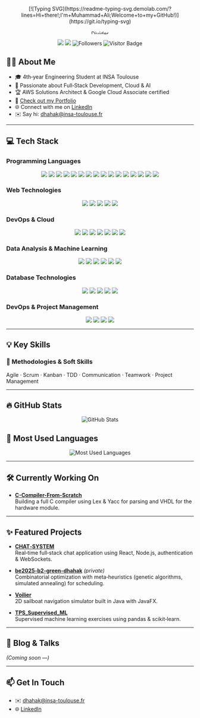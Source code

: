 <div align="center">
  <!-- Typing SVG Banner -->
  [![Typing SVG](https://readme-typing-svg.demolab.com/?lines=Hi+there!;I'm+Muhammad+Ali;Welcome+to+my+GitHub!)](https://git.io/typing-svg)
  <img src="https://user-images.githubusercontent.com/73097560/115834477-dbab4500-a447-11eb-908a-139a6edaec5c.gif"
       alt="Divider" style="width:100%;height:10px;margin-top:16px;" />

  <!-- Badges -->
  <p align="center">
    <img src="https://img.shields.io/badge/AWS-Associate-FF9900?style=for-the-badge&logo=amazon-aws&logoColor=white"/>
    <img src="https://img.shields.io/badge/GCP-Associate-4285F4?style=for-the-badge&logo=google-cloud&logoColor=white"/>
    <img src="https://img.shields.io/github/followers/Dhahak-Amin?style=social" alt="Followers"/>
    <img src="https://visitor-badge.laobi.icu/badge?page_id=Dhahak-Amin.Dhahak-Amin" alt="Visitor Badge"/>
  </p>
</div>

## 👨‍💻 About Me
- 🎓 4th‑year Engineering Student at INSA Toulouse  
- 🌱 Passionate about Full‑Stack Development, Cloud & AI  
- 🏆 AWS Solutions Architect & Google Cloud Associate certified  
- 📂 [Check out my Portfolio](#)  
- 🌐 Connect with me on [LinkedIn](https://www.linkedin.com/in/muhammad-ali-dhahak-smith-653bb8332/)  
- ✉️ Say hi: dhahak@insa-toulouse.fr  


---

## 💻 Tech Stack

### Programming Languages
<p align="center">
  <img src="https://img.shields.io/badge/C-00599C?style=for-the-badge&logo=c&logoColor=white"/>
  <img src="https://img.shields.io/badge/C++-00599C?style=for-the-badge&logo=c%2B%2B&logoColor=white"/>
  <img src="https://img.shields.io/badge/OCaml-EC6813?style=for-the-badge&logo=ocaml&logoColor=white"/>
  <img src="https://img.shields.io/badge/Java-007396?style=for-the-badge&logo=java&logoColor=white"/>
  <img src="https://img.shields.io/badge/TypeScript-007ACC?style=for-the-badge&logo=typescript&logoColor=white"/>
  <img src="https://img.shields.io/badge/Python-14354C?style=for-the-badge&logo=python&logoColor=white"/>
  <img src="https://img.shields.io/badge/R-276DC3?style=for-the-badge&logo=r&logoColor=white"/>
  <img src="https://img.shields.io/badge/SQL-4479A1?style=for-the-badge&logo=postgresql&logoColor=white"/>
  <img src="https://img.shields.io/badge/JavaScript-%23323330.svg?style=for-the-badge&logo=javascript&logoColor=%23F7DF1E"/>
  <img src="https://img.shields.io/badge/C%23-%23239120.svg?style=for-the-badge&logo=c-sharp&logoColor=white"/>
  <img src="https://img.shields.io/badge/HTML5-%23E34F26.svg?style=for-the-badge&logo=html5&logoColor=white"/>
  <img src="https://img.shields.io/badge/CSS3-%231572B6.svg?style=for-the-badge&logo=css3&logoColor=white"/>
  <img src="https://img.shields.io/badge/Pascal-315665?style=for-the-badge&logo=pascal&logoColor=white"/>
  <img src="https://img.shields.io/badge/Ada-2077C8?style=for-the-badge&logo=ada&logoColor=white"/>
  <img src="https://img.shields.io/badge/Rust-000000?style=for-the-badge&logo=rust&logoColor=white"/>
  <img src="https://img.shields.io/badge/VHDL-1055A6?style=for-the-badge&logo=vhdl&logoColor=white"/>
</p>

### Web Technologies
<p align="center">
  <img src="https://img.shields.io/badge/Next.js-%23000000.svg?style=for-the-badge&logo=Next.js&logoColor=white"/>
  <img src="https://img.shields.io/badge/React-%2320232a.svg?style=for-the-badge&logo=react&logoColor=%2361DAFB"/>
  <img src="https://img.shields.io/badge/Angular-DD0031?style=for-the-badge&logo=angular&logoColor=white"/>
  <img src="https://img.shields.io/badge/Vue.js-4FC08D?style=for-the-badge&logo=vue.js&logoColor=white"/>
  <img src="https://img.shields.io/badge/Node.js-%23339933.svg?style=for-the-badge&logo=node.js&logoColor=white"/>
</p>

### DevOps & Cloud
<p align="center">
  <img src="https://img.shields.io/badge/AWS-%23FF9900.svg?style=for-the-badge&logo=amazon-aws&logoColor=white"/>
  <img src="https://img.shields.io/badge/Google_Cloud-%234285F4.svg?style=for-the-badge&logo=google-cloud&logoColor=white"/>
  <img src="https://img.shields.io/badge/Firebase-%23039BE5.svg?style=for-the-badge&logo=firebase"/>
  <img src="https://img.shields.io/badge/Docker-%230db7ed?style=for-the-badge&logo=docker&logoColor=white"/>
  <img src="https://img.shields.io/badge/Kubernetes-%232496ed?style=for-the-badge&logo=kubernetes&logoColor=white"/>
  <img src="https://img.shields.io/badge/Terraform-7B42BC?style=for-the-badge&logo=terraform&logoColor=white"/>
  <img src="https://img.shields.io/badge/Ansible-EE0000?style=for-the-badge&logo=ansible&logoColor=white"/>
</p>

### Data Analysis & Machine Learning
<p align="center">
  <img src="https://img.shields.io/badge/Pandas-%23150458.svg?style=for-the-badge&logo=pandas&logoColor=white"/>
  <img src="https://img.shields.io/badge/NumPy-%23013243?style=for-the-badge&logo=numpy&logoColor=white"/>
  <img src="https://img.shields.io/badge/scikit--learn-%23F7931E.svg?style=for-the-badge&logo=scikit-learn&logoColor=white"/>
  <img src="https://img.shields.io/badge/TensorFlow-%23FF6F00.svg?style=for-the-badge&logo=TensorFlow&logoColor=white"/>
  <img src="https://img.shields.io/badge/PyTorch-%23EE4C2C.svg?style=for-the-badge&logo=PyTorch&logoColor=white"/>
  <img src="https://img.shields.io/badge/Jupyter-%23F37626?style=for-the-badge&logo=jupyter&logoColor=white"/>
</p>

### Database Technologies
<p align="center">
  <img src="https://img.shields.io/badge/PostgreSQL-%23336791.svg?style=for-the-badge&logo=postgresql&logoColor=white"/>
  <img src="https://img.shields.io/badge/MySQL-003545?style=for-the-badge&logo=mysql&logoColor=white"/>
  <img src="https://img.shields.io/badge/MongoDB-%2347A248.svg?style=for-the-badge&logo=mongodb&logoColor=white"/>
  <img src="https://img.shields.io/badge/Redis-%23DC382D.svg?style=for-the-badge&logo=redis&logoColor=white"/>
  <img src="https://img.shields.io/badge/Elasticsearch-%23EBCM0F?style=for-the-badge&logo=elasticsearch&logoColor=white"/>
</p>

### DevOps & Project Management
<p align="center">
  <img src="https://img.shields.io/badge/Git-%23F05033.svg?style=for-the-badge&logo=git&logoColor=white"/>
  <img src="https://img.shields.io/badge/GitHub-A181FF?style=for-the-badge&logo=github&logoColor=white"/>
  <img src="https://img.shields.io/badge/Jira-%230A74DA.svg?style=for-the-badge&logo=jira&logoColor=white"/>
  <img src="https://img.shields.io/badge/Jenkins-D24939.svg?style=for-the-badge&logo=jenkins&logoColor=white"/>
</p>

---

## 💡 Key Skills

### 🔸 Methodologies & Soft Skills

Agile · Scrum · Kanban · TDD · Communication · Teamwork · Project Management

---

## 🔥 GitHub Stats
<p align="center">
  <img src="https://github-readme-stats.vercel.app/api?username=Dhahak-Amin&show_icons=true&theme=radical"
       alt="GitHub Stats" />
</p>

## 🌟 Most Used Languages
<p align="center">
  <img src="https://github-readme-stats.vercel.app/api/top-langs/?username=Dhahak-Amin&layout=compact&theme=radical"
       alt="Most Used Languages"/>
</p>

---

## 🛠️ Currently Working On
- **[C-Compiler-From-Scratch](https://github.com/matthiasgreen/projet-compilo)**  
  Building a full C compiler using Lex & Yacc for parsing and VHDL for the hardware module.

---

## ✨ Featured Projects

- **[CHAT‑SYSTEM](https://github.com/Dhahak-Amin/CHAT-SYSTEM)**  
  Real‑time full‑stack chat application using React, Node.js, authentication & WebSockets.

- **[be2025-b2-green-dhahak](https://github.com/insa-4ir-meta-heuristiques/be2025-b2-green-dhahak)** *(private)*  
  Combinatorial optimization with meta‑heuristics (genetic algorithms, simulated annealing) for scheduling.

- **[Voilier](https://github.com/Dhahak-Amin/Voilier)**  
  2D sailboat navigation simulator built in Java with JavaFX.

- **[TPS_Supervised_ML](https://github.com/Dhahak-Amin/TPS_Supervised_ML)**  
  Supervised machine learning exercises using pandas & scikit‑learn.

---

## 📝 Blog & Talks
*(Coming soon —)*

---

## 📫 Get In Touch
- ✉️ dhahak@insa-toulouse.fr  
- 🌐 [LinkedIn](https://www.linkedin.com/in/muhammad-ali-dhahak-smith-653bb8332/)  
